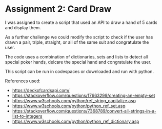 # Assignment 2: Card Draw

I was assigned to create a script that used an API to draw a hand of 5 cards and display them.

As a further challenge we could modify the script to check if the user has drawn a pair, triple, straight, or all of the same suit and congratulate the user.

The code uses a combination of dictionaries, sets and lists to detect all special poker hands, delcare the special hand and congratulate the user. 

This script can be run in codespaces or downloaded and run with python.

References used:

- https://deckofcardsapi.com/
- https://stackoverflow.com/questions/17663299/creating-an-empty-set
- https://www.w3schools.com/python/ref_string_capitalize.asp
- https://www.w3schools.com/python/python_ref_set.asp
- https://stackoverflow.com/questions/7368789/convert-all-strings-in-a-list-to-integers
- https://www.w3schools.com/python/python_ref_dictionary.asp
